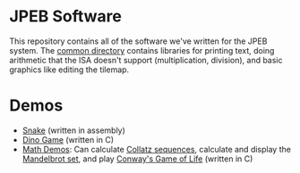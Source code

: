 
# JPEB Software

This repository contains all of the software we've written for the JPEB system.
The [common directory](https://github.com/b-Rocks2718/JPEB-software/tree/e03f12dd65c842f6b0d753c5ae66e2c69c57ea7b/common)
contains libraries for printing text, doing arithmetic that the ISA doesn't support (multiplication, division), and basic graphics like editing the tilemap.

# Demos
- [Snake](https://github.com/b-Rocks2718/JPEB-software/tree/e03f12dd65c842f6b0d753c5ae66e2c69c57ea7b/snake) (written in assembly)
- [Dino Game](https://github.com/b-Rocks2718/JPEB-software/tree/e03f12dd65c842f6b0d753c5ae66e2c69c57ea7b/dino) (written in C)
- [Math Demos](https://github.com/b-Rocks2718/JPEB-software/tree/e03f12dd65c842f6b0d753c5ae66e2c69c57ea7b/math_demos): Can calculate [Collatz sequences](https://en.wikipedia.org/wiki/Collatz_conjecture), calculate and display the [Mandelbrot set](https://en.wikipedia.org/wiki/Mandelbrot_set), and play [Conway's Game of Life](https://en.wikipedia.org/wiki/Conway%27s_Game_of_Life) (written in C)

